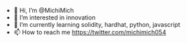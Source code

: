 - 👋 Hi, I’m @MichiMich
- 👀 I’m interested in innovation
- 🌱 I’m currently learning solidity, hardhat, python, javascript
- 📫 How to reach me https://twitter.com/michimich054

<!---
MichiMich/MichiMich is a ✨ special ✨ repository because its `README.md` (this file) appears on your GitHub profile.
You can click the Preview link to take a look at your changes.
--->
